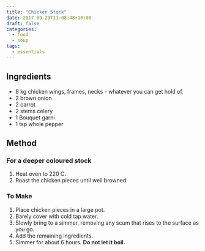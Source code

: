 ```yaml
---
title: "Chicken Stock"
date: 2017-09-29T11:08:48+10:00
draft: false
categories: 
  - food
  - soup
tags:
  - essentials
---
```


## Ingredients

* 8 kg chicken wings, frames, necks - whatever you can get hold of.
* 2 brown onion
* 2 carrot
* 2 stems celery
* 1 Bouquet garni   
* 1 tsp whole pepper

## Method

### For a deeper coloured stock

1. Heat oven to 220 C.
1. Roast the chicken pieces until well browned.

### To Make

1. Place chicken pieces in a large pot.
1. Barely cover with cold tap water.
1. Slowly bring to a simmer, removing any scum that rises to the surface as you go.
1. Add the remaining ingredients.
1. Simmer for about 6 hours. **Do not let it boil.**




